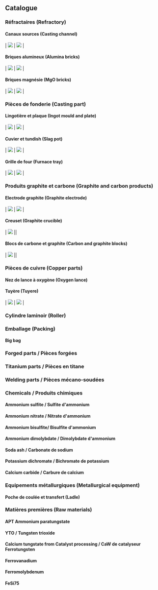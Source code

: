 ## Catalogue

### Réfractaires (Refractory)

#### Canaux sources (Casting channel)

| ![](assets/img/casting-channel-1.jpg) | ![](assets/img/casting-channel-2.jpg) |

#### Briques alumineux (Alumina bricks)

| ![](assets/img/alumina-brick-1.jpg) | ![](assets/img/alumina-brick-2.jpg) |

#### Briques magnésie (MgO bricks)

| ![](assets/img/mgo-brick-1.jpg) | ![](assets/img/mgo-brick-2.jpg) |

### Pièces de fonderie (Casting part)

#### Lingotière et plaque (Ingot mould and plate)

| ![](assets/img/ingot-mould-1.jpg) | ![](assets/img/ingot-mould-2.jpg) |

#### Cuvier et tundish (Slag pot)

| ![](assets/img/slag-pot-1.jpg) | ![](assets/img/slag-pot-2.jpg) |

#### Grille de four (Furnace tray)

| ![](assets/img/furnace-tray-1.jpg) | ![](assets/img/furnace-tray-2.jpg) |

### Produits graphite et carbone (Graphite and carbon products)

#### Electrode graphite (Graphite electrode)

| ![](assets/img/graphite-electrode-1.jpg) | ![](assets/img/graphite-electrode-2.jpg) |

#### Creuset (Graphite crucible)

| ![](assets/img/carbon-block-1.jpg) ||

#### Blocs de carbone et graphite (Carbon and graphite blocks)

| ![](assets/img/carbon-block-2.jpg) ||

### Pièces de cuivre (Copper parts)

#### Nez de lance à oxygène (Oxygen lance)

#### Tuyère (Tuyere)

| ![](assets/img/tuyere-1.jpg) | ![](assets/img/tuyere-2.jpg) |

### Cylindre laminoir (Roller)

### Emballage (Packing)

#### Big bag

### Forged parts / Pièces forgées

### Titanium parts / Pièces en titane

### Welding parts / Pièces mécano-soudées

### Chemicals / Produits chimiques

#### Ammonium sulfite / Sulfite d'ammonium

#### Ammonium nitrate / Nitrate d'ammonium

#### Ammonium bisulfite/ Bisulfite d'ammonium

#### Ammonium dimolybdate / Dimolybdate d'ammonium

#### Soda ash / Carbonate de sodium

#### Potassium dichromate / Bichromate de potassium

#### Calcium carbide / Carbure de calcium

### Equipements métallurgiques (Metallurgical equipment)

#### Poche de coulée et transfert (Ladle)

### Matières premières (Raw materials)

#### APT Ammonium paratungstate

#### YTO / Tungsten trioxide

#### Calcium tungstate from Catalyst processing / CaW de catalyseur Ferrotungsten

#### Ferrovanadium

#### Ferromolybdenum

#### FeSi75
